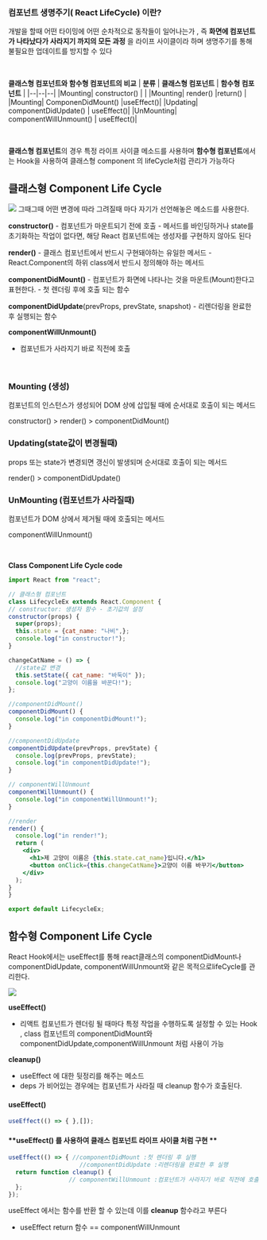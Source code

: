 ### **컴포넌트 생명주기( React LifeCycle) 이란?**

개발을 할때 어떤 타이밍에 어떤 순차적으로 동작들이 일어나는가 , 즉 **화면에 컴포넌트가 나타났다가 사라지기 까지의 모든 과정** 을 라이프 사이클이라 하며 생명주기를 통해 불필요한 업데이트를 방지할 수 있다

<br/>

**클래스형 컴포넌트와 함수형 컴포넌트의 비교**
| **분류** | **클래스형 컴포넌트** | **함수형 컴포넌트** |
|--|--|--|
|Mounting| constructor() |  |
|Mounting| render() |return() |
|Mounting| ComponenDidMount() |useEffect()|
|Updating|  componentDidUpdate() | useEffect()|
|UnMounting|  componentWillUnmount() | useEffect()|


<br/>


**클래스형 컴포넌트**의 경우 특정 라이프 사이클 메소드를 사용하며 **함수형 컴포넌트**에서는 Hook을 사용하여  클래스형 component 의  lifeCycle처럼 관리가 가능하다


## **클래스형 Component** **Life Cycle**
![](https://blog.kakaocdn.net/dn/mNLWI/btrmmd4U124/IlHt7FyQHzJk1QNieFKWx1/img.png)
그때그때 어떤 변경에 따라 그려질때 마다 자기가 선언해놓은 메소드를 사용한다.

**constructor()**
	- 컴포넌트가 마운트되기 전에 호출
	- 메서드를 바인딩하거나 state를 초기화하는 작업이 없다면, 해당 React 컴포넌트에는 생성자를 구현하지 않아도 된다
  
**render()**
	- 클래스 컴포넌트에서 반드시 구현돼야하는 유일한 메서드
	- React.Component의 하위 class에서 반드시 정의해야 하는 메서드
  
**componentDidMount()** 
	-  컴포넌트가 화면에 나타나는 것을 마운트(Mount)한다고 표현한다.
	- 첫 렌더링 후에 호출 되는 함수
  
 **componentDidUpdate**(prevProps, prevState, snapshot)
	-   리렌더링을 완료한 후 실행되는 함수
  
**componentWillUnmount()**
 - 컴포넌트가 사라지기 바로 직전에 호출

<br/>

### **Mounting (생성)**
컴포넌트의 인스턴스가 생성되어 DOM 상에 삽입될 때에 순서대로 호출이 되는 메서드

constructor() > render() > componentDidMount()

### **Updating(state값이 변경될때)**
props 또는 state가 변경되면 갱신이 발생되며 순서대로 호출이 되는 메서드

render() > componentDidUpdate()

### **UnMounting (컴포넌트가 사라질때)**
컴포넌트가 DOM 상에서 제거될 때에 호출되는 메서드

componentWillUnmount()

<br/>

**Class Component Life Cycle code**
  ```jsx  
import React from "react";

// 클래스형 컴포넌트
class LifecycleEx extends React.Component {
  // constructor: 생성자 함수 - 초기값의 설정
  constructor(props) {
    super(props);
    this.state = {cat_name: "나비",};
    console.log("in constructor!");
  }

  changeCatName = () => {
    //state값 변경 
    this.setState({ cat_name: "바둑이" });
    console.log("고양이 이름을 바꾼다!");
  };

  //componentDidMount() 
  componentDidMount() {
    console.log("in componentDidMount!");
  }

  //componentDidUpdate
  componentDidUpdate(prevProps, prevState) {
    console.log(prevProps, prevState);
    console.log("in componentDidUpdate!");
  }

  // componentWillUnmount
  componentWillUnmount() {
    console.log("in componentWillUnmount!");
  }

  //render
  render() {
    console.log("in render!");
    return (
      <div>
        <h1>제 고양이 이름은 {this.state.cat_name}입니다.</h1>
        <button onClick={this.changeCatName}>고양이 이름 바꾸기</button>
      </div>
    );
  }
}

export default LifecycleEx;
```


## **함수형 Component** **Life Cycle**
React Hook에서는 useEffect를 통해 react클래스의 componentDidMount나 componentDidUpdate, componentWillUnmount와 같은 목적으로lifeCycle를 관리한다.

![](https://blog.kakaocdn.net/dn/bF6rTe/btrEvNPPvFs/kfuXlK3dGF4bJUpKXQcjH1/img.png)

**useEffect()** 
- 리액트 컴포넌트가 렌더링 될 때마다 특정 작업을 수행하도록 설정할 수 있는 Hook , class 컴포넌트의 componentDidMount와 componentDidUpdate,componentWillUnmount 처럼 사용이 가능

**cleanup()**
-  useEffect 에 대한 뒷정리를 해주는 메소드
- deps 가 비어있는 경우에는 컴포넌트가 사라질 때 cleanup 함수가 호출된다.


#### **useEffect()**
```jsx
useEffect(() => { },[]);
```

#### **useEffect() 를 사용하여 클래스 컴포넌트 라이프 사이클 처럼 구현 **

```jsx
useEffect(() => { //componentDidMount :첫 렌더링 후 실행
    	            //componentDidUpdate :리렌더링을 완료한 후 실행 
  return function cleanup() {
                 // componentWillUnmount :컴포넌트가 사라지기 바로 직전에 호출
  };
});
```
useEffect 에서는 함수를 반환 할 수 있는데 이를  **cleanup**  함수라고 부른다

-   useEffect return 함수 == componentWillUnmount
